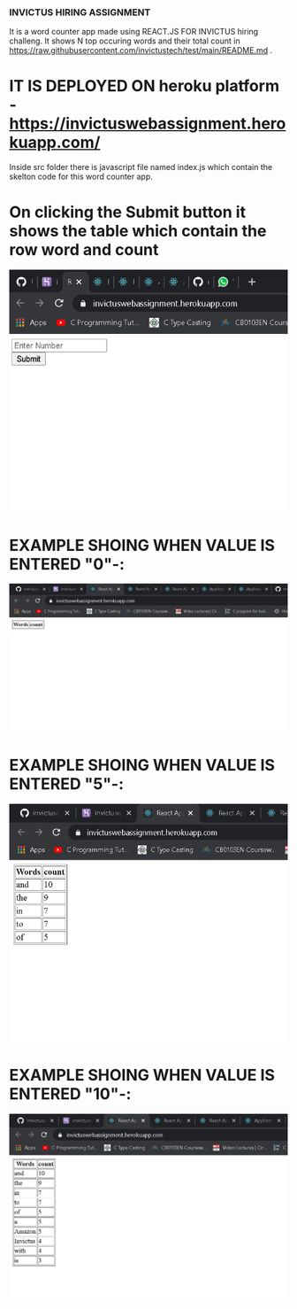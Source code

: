 ### INVICTUS HIRING ASSIGNMENT
It is a word counter app made using REACT.JS FOR INVICTUS hiring challeng.
It shows N top occuring words and their total count in  https://raw.githubusercontent.com/invictustech/test/main/README.md .

# IT IS DEPLOYED ON heroku platform - https://invictuswebassignment.herokuapp.com/

Inside src folder there is javascript file named index.js which contain the skelton code for this word counter app.

# On clicking the Submit button it shows the table which contain the row word and count 
<img src="screenshot1.png">

# EXAMPLE SHOING WHEN VALUE IS ENTERED "0"-:
<img src="screenshot2.png">





# EXAMPLE SHOING WHEN VALUE IS ENTERED "5"-:

<img src="screenshot3.png">







# EXAMPLE SHOING WHEN VALUE IS ENTERED "10"-:

<img src="screenshot4.png">




